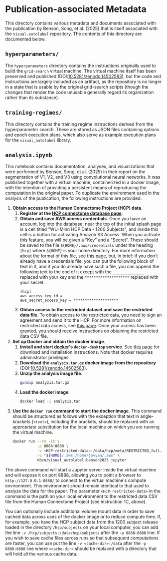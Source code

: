 # Publication-associated Metadata

This directory contains various metadata and documents associated with the
publication by Benson, Song, et al. (2025) that is itself associated with the
`visual-autolabel` repository. The contents of this directory are documented
below.


## `hyperparameters/`

The `hyperparameters` directory contains the instructions originally used to
build the `grid-search` virtual machine. The virtual machine itself has been
preserved and published
(DOI:[10.5281/zenodo.14502583](https://doi.org/10.5281/zenodo.14502583)), but
the code and instructions are largely included as an artifact, as the repository
is no longer in a state that is usable by the original grid-search scripts
(though the changes that render the code unusable generally regard its
organization rather than its substance).


## `training-regimes/`

This directory contains the training regime instructions derived from the
hyperparameter search. These are stored as JSON files containing options and
epoch execution plans, which also serve as example execution plans for the
`visual_autolabel` library.


## `analysis.ipynb`

This notebook contains documentation, analyses, and visualizations that were
performed by Benson, Song, et al. (2025) in their report on the segmentation of
V1, V2, and V3 using convolutional neural networks. It was published together
with a virtual machine, containerized in a docker image, with the intention of
providing a persistent means of reproducing the computation in the original
paper. To duplicate the environment used in the analysis of the publication, the
following instructions are provided:

1. **Obtain access to the Human Connectome Project (HCP) data**.
    1. **Register at the [HCP connectome database page](https://db.humanconnectome.org/)**.
    2. **Obtain and save AWS access credentials**. Once you have an account, log
       into the database; near the top of the initial splash page is a cell
       titled "WU-Minn HCP Data - 1200 Subjects", and inside this cell is a
       button for activating Amazon S3 Access. When you activate this feature,
       you will be given a "Key" and a "Secret". These should be saved to the
       file `${HOME}/.aws/credentials` under the heading `[hcp]` where `${HOME}`
       is your home directory. For more information about the format of this
       file, see [this
       page](https://docs.aws.amazon.com/cli/v1/userguide/cli-configure-files.html),
       but, in brief: if you don't already have a credentials file, you can put
       the following block of text in it, and if you do already have such a
       file, you can append the following text to the end of it except with the
       `______________` replaced with your key and the
       `********************` replaced with your secret.  
       ```
       [hcp]
       aws_access_key_id = ______________
       aws_secret_access_key = ********************
       ```
    3. **Obtain access to the restricted dataset and save the restricted data
       file**. To obtain access to the restricted data, you need to sign an
       agreement and send it to the HCP. For more information on restricted data
       access, see [this
       page](https://www.humanconnectome.org/study/hcp-young-adult/document/restricted-data-usage). Once
       your access has been granted, you should receive instructions on
       obtaining the restricted data CSV file.
2. **Set up Docker and obtain the docker image**.
    1. **Install and start [docker](https://docker.com/)'s `docker-desktop`
       service**. See [this
       page](https://docs.docker.com/get-started/get-docker/) for download and
       installation instructions. Note that docker requires administrator
       privileges.
    2. **Download the `analysis.tar.gz` docker image from the repository**
       (DOI:[10.5281/zenodo.14502583](https://doi.org/10.5281/zenodo.14502583)).
    3. **Unzip the analysis image file**.  
       ```bash
       gunzip analyziz.tar.gz
       ```
    4. **Load the docker image**.  
       ```bash
       docker load -i analysis.tar
       ```
3. **Use the `docker run` command to start the docker image**. This command
   should be structured as follows with the exception that text in
   angle-brackets (`<text>`), including the brackets, should be replaced with an
   appropriate substitution for the local machine on which you are running the
   virtual machine.  
   ```bash
   docker run --rm -it \
              -p 8888:8888 \
              -v <HCP-restricted-data>:/data/hcp/meta/RESTRICTED_full.csv \
              -v "${HOME}/.aws:/home/jovyan/.aws" \
              nben/visual_autolabel:benson2025 jupyter
   ```

The above command will start a Jupyter server inside the virtual machine and
will expose it on port 8888, allowing you to point a browser to
`http://127.0.0.1:8888/` to connect to the virtual machine's compute
environment. This environment should remain identical to that used to analyze
the data for the paper. The parameter `<HCP-restricted-data>` in the command is
the path on your local environment to the restricted data CSV file from the
Human Connectome Project (see instruction 1C, above).
                                                                                                                                              
You can optionally include additional volume mount data in order to save cached
data across uses of the docker image or to reduce compute time. If, for example,
you have the HCP subject data from the 1200 subject release loaded in the
directory `/hcp/subjects` on your local computer, you can add the line `-v
/hcp/subjects:/data/hcp/subjects` after the `-p 8888:8888` line. If you wish to
save cache files across runs so that subsequent computations are faster, you can
use put the line `-v <cache-dir>:/data` after the `-p 8888:8888` line where
`<cache-dir>` should be replaced with a directory that will hold all the various
cache data.

